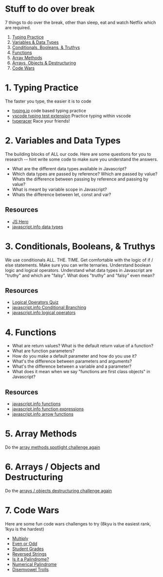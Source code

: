 # Stuff to do over break

7 things to do over the break, other than sleep, eat and watch Netflix which are required.

1. [Typing Practice](#1-typing-practice)
1. [Variables & Data Types](#2-variables-and-data-types)
1. [Conditionals, Booleans, & Truthys](#3-conditionals-booleans--truthys)
1. [Functions](#4-functions)
1. [Array Methods](#5-array-methods)
1. [Arrays, Objects & Destructuring](#6-arrays--objects-and-destructuring)
1. [Code Wars](#7-code-wars)

# 1. Typing Practice

The faster you type, the easier it is to code

- [typing.io](https://typing.io/) code based typing practice
- [vscode typing test extension](https://marketplace.visualstudio.com/items?itemName=Jeusto.warm-up-typing-test) Practice typing within vscode
- [typeracer](https://play.typeracer.com/) Race your friends!

# 2. Variables and Data Types

The building blocks of ALL our code. Here are some questions for you to research -- hint write some code to make sure you understand the answers.

- What are the different data types available in Javascript?
- Which data types are passed by reference? Which are passed by value? Whats the difference between passing by reference and passing by value?
- What is meant by variable scope in Javascript?
- Whats the difference between let, const and var?

## Resources

- [JS Hero](https://www.jshero.net/en/success.html)
- [javascript.info data types](https://javascript.info/data-types)

# 3. Conditionals, Booleans, & Truthys

We use conditionals ALL. THE. TIME. Get comfortable with the logic of if / else statements. Make sure you can write ternaries. Understand boolean logic and logical operators. Understand what data types in Javascript are "truthy" and which are "falsy". What does "truthy" and "falsy" even mean?

## Resources

- [Logical Operators Quiz](https://julienisbet.github.io/logical-operators-warm-up/)
- [javascript.info Conditional Branching](https://javascript.info/ifelse)
- [javascript.info logical operators](https://javascript.info/logical-operators)

# 4. Functions

- What are return values? What is the default return value of a function?
- What are function parameters?
- How do you make a default parameter and how do you use it?
- What's the difference between parameters and arguments?
- What's the difference between a variable and a parameter?
- What does it mean when we say "functions are first class objects" in Javascript?

## Resources

- [javascript.info functions](https://javascript.info/function-basics)
- [javascript.info function expressions](https://javascript.info/function-expressions)
- [javascript.info arrow functions](https://javascript.info/arrow-functions-basics)

# 5. Array Methods

Do the [array methods spotlight challenge again](https://github.com/alchemycodelab/react-spotlight-array-methods)

# 6. Arrays / Objects and Destructuring

Do the [arrays / objects destructuring challenge again ](https://github.com/alchemycodelab/react-spotlight-arrays-objects)

# 7. Code Wars

Here are some fun code wars challenges to try (8kyu is the easiest rank, 1kyu is the hardest)

- [Multiply](https://www.codewars.com/kata/50654ddff44f800200000004)
- [Even or Odd](https://www.codewars.com/kata/53da3dbb4a5168369a0000fe)
- [Student Grades](https://www.codewars.com/kata/5ad0d8356165e63c140014d4)
- [Reversed Strings](https://www.codewars.com/kata/5168bb5dfe9a00b126000018)
- [Is it a Palindrome?](https://www.codewars.com/kata/57a1fd2ce298a731b20006a4)
- [Numerical Palindrome](https://www.codewars.com/kata/58ba6fece3614ba7c200017f)
- [Disemvowel Trolls](https://www.codewars.com/kata/52fba66badcd10859f00097e)
